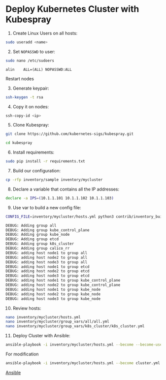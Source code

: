 # Deploy Kubernetes Cluster with Kubespray

1. Create Linux Users on all hosts:
```bash
sudo useradd <name>
```

2. Set `NOPASSWD` to user:
```bash
sudo nano /etc/sudoers
```
```
alin    ALL=(ALL) NOPASSWD:ALL
```
Restart nodes

3. Generate keypair:
```bash
ssh-keygen -t rsa
```

4. Copy it on nodes:
```bash
ssh-copy-id <ip>
```

5. Clone Kubespray:
```bash
git clone https://github.com/kubernetes-sigs/kubespray.git
```
```bash
cd kubespray
```

6. Install requirements:
```bash
sudo pip install -r requirements.txt
```

7. Build our configuration:
```bash
cp -rfp inventory/sample inventory/mycluster
```

8. Declare a variable that contains all the IP addresses:
```bash
declare -a IPS=(10.1.1.101 10.1.1.102 10.1.1.103)
```

9. Use var to build a new config file:
```bash
CONFIG_FILE=inventory/mycluster/hosts.yml python3 contrib/inventory_builder/inventory.py ${IPS[@]}
```

```bash
DEBUG: Adding group all
DEBUG: Adding group kube_control_plane
DEBUG: Adding group kube_node
DEBUG: Adding group etcd
DEBUG: Adding group k8s_cluster
DEBUG: Adding group calico_rr
DEBUG: adding host node1 to group all
DEBUG: adding host node2 to group all
DEBUG: adding host node3 to group all
DEBUG: adding host node1 to group etcd
DEBUG: adding host node2 to group etcd
DEBUG: adding host node3 to group etcd
DEBUG: adding host node1 to group kube_control_plane
DEBUG: adding host node2 to group kube_control_plane
DEBUG: adding host node1 to group kube_node
DEBUG: adding host node2 to group kube_node
DEBUG: adding host node3 to group kube_node
```

10.  Review hosts:
```bash
nano inventory/mycluster/hosts.yml
nano inventory/mycluster/group_vars/all/all.yml
nano inventory/mycluster/group_vars/k8s_cluster/k8s_cluster.yml
```

11. Deploy Cluster with Ansible:
```bash
ansible-playbook -i inventory/mycluster/hosts.yml --become --become-user=root cluster.yml
```


For modification
```bash
ansible-playbook -i inventory/mycluster/hosts.yml --become cluster.yml --tags file,file,file
```


[Ansible](https://github.com/kubernetes-sigs/kubespray/blob/master/docs/ansible.md#ansible-tags)